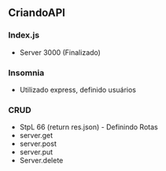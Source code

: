 ## CriandoAPI

### Index.js

- Server 3000 (Finalizado)

### Insomnia

- Utilizado express, definido usuários

### CRUD

- StpL 66 (return res.json) - Definindo Rotas
- server.get
- server.post
- server.put
- Server.delete